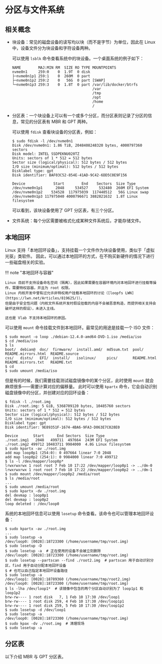 # 分区与文件系统

## 相关概念

- 块设备：常见的磁盘设备的读写均以块（而不是字节）为单位，因此在 Linux 中，设备文件分为块设备和字符设备两种。

    可以使用 `lsblk` 命令查看系统中的块设备。一个桌面系统的例子如下：

    ```console
    NAME        MAJ:MIN RM  SIZE RO TYPE MOUNTPOINTS
    nvme0n1     259:0    0  1.9T  0 disk 
    ├─nvme0n1p1 259:1    0  260M  0 part 
    ├─nvme0n1p2 259:2    0   56G  0 part [SWAP]
    └─nvme0n1p3 259:3    0  1.8T  0 part /var/lib/docker/btrfs
                                         /var
                                         /tmp
                                         /opt
                                         /home
                                         /
    ```

- 分区表：一个块设备上可以有一个或多个分区，而分区表则记录了分区的信息，常见的分区表有 MBR 和 GPT 两种。

    可以使用 `fdisk` 查看块设备的分区表，例如：

    ```console
    $ sudo fdisk -l /dev/nvme0n1
    Disk /dev/nvme0n1: 1.86 TiB, 2048408248320 bytes, 4000797360 sectors
    Disk model: INTEL SSDPEKNU020TZ                     
    Units: sectors of 1 * 512 = 512 bytes
    Sector size (logical/physical): 512 bytes / 512 bytes
    I/O size (minimum/optimal): 512 bytes / 512 bytes
    Disklabel type: gpt
    Disk identifier: BAF03C52-854E-41AD-9C42-6DD5C0E9F156
    
    Device             Start        End    Sectors  Size Type
    /dev/nvme0n1p1      2048     534527     532480  260M EFI System
    /dev/nvme0n1p2    534528  117975039  117440512   56G Linux swap
    /dev/nvme0n1p3 117975040 4000796671 3882821632  1.8T Linux filesystem
    ```

    可以看到，该块设备使用了 GPT 分区表，有三个分区。

- 文件系统：每个分区需要被格式化成某种文件系统后，才能存储文件。

## 本地回环

Linux 支持「本地回环设备」，支持挂载一个文件作为块设备使用，类似于「虚拟光驱」类软件。
因此，可以通过本地回环的方式，在不购买新硬件的情况下进行一些磁盘相关的实验。

!!! note "本地回环与容器"

    Linux 目前不支持设备命名空间（隔离），因此如果需要在容器环境内对本地回环进行挂载等操作，需要特权容器，并且为 root 权限。
    Linux 内核开发中曾有过允许非特权用户挂载本地回环的讨论（[loopfs LWN](https://lwn.net/Articles/819625/)），
    但是由于安全性问题（内核文件系统开发时假设挂载的内容不会被恶意构造，而提供相关支持会破坏这样的假设），未进入主线。

    这也是 Vlab 不支持本地回环的原因。

可以使用 `mount` 命令挂载文件到本地回环。最常见的用途是挂载一个 ISO 文件：

```console
$ sudo mount -o loop ./debian-12.4.0-amd64-DVD-1.iso /media/iso
$ cd /media/iso
$ ls
boot/  debian@  doc/  firmware/  install.amd/  md5sum.txt  pool/        README.mirrors.html  README.source
css/   dists/   EFI/  install/   isolinux/     pics/       README.html  README.mirrors.txt   README.txt
$ cd
$ sudo umount /media/iso
```

但是有的时候，我们需要挂载测试磁盘镜像中的某个分区，此时使用 `mount` 就会麻烦很多——需要计算对应的偏移量。
此时可以使用 `kpartx` 命令，它会自动识别磁盘镜像中的分区，并创建对应的回环设备：

```console
$ fdisk -l ./root.img
Disk ./root.img: 5 GiB, 5368709120 bytes, 10485760 sectors
Units: sectors of 1 * 512 = 512 bytes
Sector size (logical/physical): 512 bytes / 512 bytes
I/O size (minimum/optimal): 512 bytes / 512 bytes
Disklabel type: gpt
Disk identifier: 9E89351F-1674-4BA6-9FA3-D063E7C028E0

Device       Start      End Sectors  Size Type
./root.img1   2048   499711  497664  243M EFI System
./root.img2 499712 10483711 9984000  4.8G Linux filesystem
$ sudo kpartx -av ./root.img
add map loop0p1 (254:0): 0 497664 linear 7:0 2048
add map loop0p2 (254:1): 0 9984000 linear 7:0 499712
$ ls -l /dev/mapper/loop0p*
lrwxrwxrwx 1 root root 7 Feb 10 17:22 /dev/mapper/loop0p1 -> ../dm-0
lrwxrwxrwx 1 root root 7 Feb 10 17:22 /dev/mapper/loop0p2 -> ../dm-1
$ sudo mount /dev/mapper/loop0p2 /media/root
$ ls /media/root
...
$ sudo umount /media/root
$ sudo kpartx -dv ./root.img
del devmap : loop0p1
del devmap : loop0p2
loop deleted : /dev/loop0
```

系统的本地回环信息可以使用 `losetup` 命令查看。该命令也可以管理本地回环设备：

```console
$ sudo kpartx -av ./root.img
...
$ sudo losetup -a
/dev/loop0: [0028]:18723300 (/home/username/tmp/root.img)
$ sudo losetup -D
$ sudo losetup -a  # 正在使用的设备不会被立刻删除
/dev/loop0: [0028]:18723300 (/home/username/tmp/root.img)
$ sudo losetup --partscan --find ./root2.img  # partscan 用于自动识别分区，find 用于自动分配本地回环设备
$ # 也可以自己指定本地回环设备路径
$ sudo losetup -a
/dev/loop1: [0028]:18789360 (/home/username/tmp/root2.img)
/dev/loop0: [0028]:18723300 (/home/username/tmp/root.img)
$ ls -lha /dev/loop1*  # 该镜像中包含的两个分区自动识别为了 loop1p1 和 loop1p2
brw-rw---- 1 root disk   7, 1 Feb 10 17:30 /dev/loop1
brw-rw---- 1 root disk 259, 4 Feb 10 17:30 /dev/loop1p1
brw-rw---- 1 root disk 259, 5 Feb 10 17:30 /dev/loop1p2
$ sudo losetup -d /dev/loop1
$ sudo losetup -a
/dev/loop0: [0028]:18723300 (/home/username/tmp/root.img)
$ sudo kpax -dv ./root.img  # 清理现场
$ sudo losetup -a
```

## 分区表

以下介绍 MBR 与 GPT 分区表。
